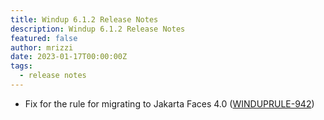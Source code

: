 ```yaml
---
title: Windup 6.1.2 Release Notes
description: Windup 6.1.2 Release Notes
featured: false
author: mrizzi
date: 2023-01-17T00:00:00Z
tags:
  - release notes
---
```


- Fix for the rule for migrating to Jakarta Faces 4.0 ([WINDUPRULE-942](https://issues.redhat.com/browse/WINDUPRULE-942))

